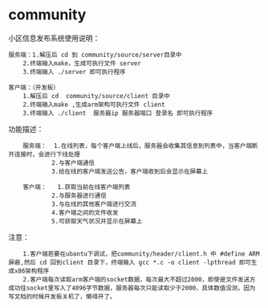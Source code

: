 # community

小区信息发布系统使用说明：
	
	服务端：1.解压后 cd 到 community/source/server目录中
		2.终端输入make，生成可执行文件 server
		3.终端输入 ./server 即可执行程序

	客户端：（开发板）
		1.解压后 cd  community/source/client 目录中
		2.终端输入make ,生成arm架构可执行文件 client 
		3.终端输入 ./client  服务器ip 服务器端口 登录名 即可执行程序
功能描述：

		服务端：  1.在线列表，每个客户端上线后，服务器会收集其信息到列表中，当客户端断开连接时，会进行下线处理
				2.与客户端通信
				3.给在线的客户端发送公告，客户端收到后会显示在屏幕上

		客户端：   1.获取当前在线客户端列表
				2.与服务器进行通信
				3.与在线的其他客户端进行交流
				4.客户端之间的文件收发
				5.可获取天气状况并显示在屏幕上

注意：
	
		1.客户端若要在ubantu下调试，把community/header/client.h 中 #define ARM 屏蔽,然后 cd 回到client 目录下，终端输入 gcc *.c -o client -lpthread 即可生成x86架构程序
		2.客户端每次读取arm客户端的socket数据，每次最大不超过2000，即使是文件发送方成功往socket里写入了4096字节数据，服务器每次只能读取少于2000，具体数值没测，因为写文档的时候开发板关机了，懒得开了。
